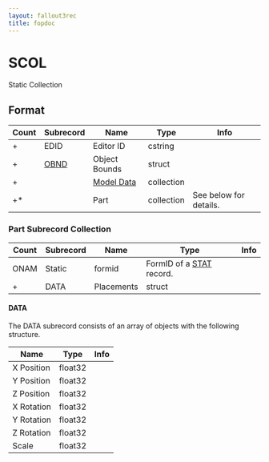 ```yaml
---
layout: fallout3rec
title: fopdoc
---
```

SCOL
====

Static Collection

## Format

Count | Subrecord | Name | Type | Info
------|-------|------|------|-----
+ | EDID | Editor ID | cstring |
+ | [OBND](Subrecords/OBND.md) | Object Bounds | struct |
+ | | [Model Data](Subrecords/Model.md) | collection |
+* | | Part | collection | See below for details.

### Part Subrecord Collection

Count | Subrecord | Name | Type | Info
------|-------|------|------|-----
 | ONAM | Static | formid | FormID of a [STAT](STAT.md) record.
+ | DATA | Placements | struct |

#### DATA

The DATA subrecord consists of an array of objects with the following structure.

Name | Type | Info
-----|------|-----
X Position | float32 |
Y Position | float32 |
Z Position | float32 |
X Rotation | float32 |
Y Rotation | float32 |
Z Rotation | float32 |
Scale | float32 |
